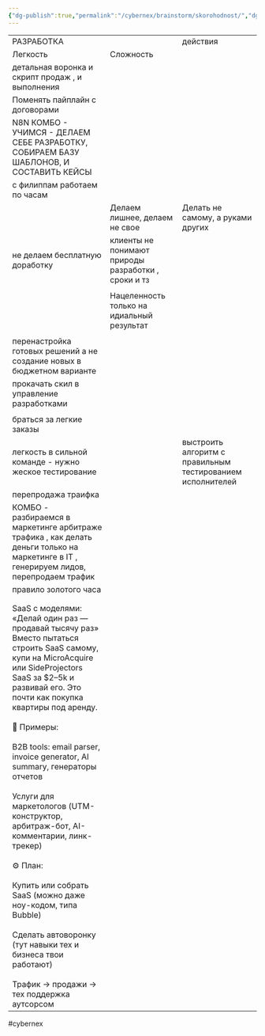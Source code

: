 ```yaml
---
{"dg-publish":true,"permalink":"/cybernex/brainstorm/skorohodnost/","dgPassFrontmatter":true,"created":"2025-06-24T12:19:45.737+08:00","updated":"2025-06-24T12:20:07.752+08:00"}
---
```



|   |   |   |
|---|---|---|
|РАЗРАБОТКА||действия|
|Легкость|Сложность||
|детальная воронка и скрипт продаж , и выполнения|||
|Поменять пайплайн с договорами|||
|N8N КОМБО - УЧИМСЯ - ДЕЛАЕМ СЕБЕ РАЗРАБОТКУ, СОБИРАЕМ БАЗУ ШАБЛОНОВ, И СОСТАВИТЬ КЕЙСЫ|||
|с филиппам работаем по часам|||
||Делаем лишнее, делаем не свое|Делать не самому, а руками других|
|не делаем бесплатную доработку|клиенты не понимают природы разработки , сроки и тз||
||||
||Нацеленность только на идиальный результат||
||||
|перенастройка готовых решений а не создание новых в бюджетном варианте|||
|прокачать скил в управление разработками|||
||||
|браться за легкие заказы|||
|легкость в сильной команде - нужно жеское тестирование||выстроить алгоритм с правильным тестированием исполнителей|
|перепродажа траифка|||
|КОМБО - разбираемся в маркетинге арбитраже трафика , как делать деньги только на маркетинге в IT , генерируем лидов, перепродаем трафик|||
|правило золотого часа|||
||||
||||
|SaaS с моделями: «Делай один раз — продавай тысячу раз»  <br>Вместо пытаться строить SaaS самому, купи на MicroAcquire или SideProjectors SaaS за $2–5k и развивай его. Это почти как покупка квартиры под аренду.  <br>  <br>📌 Примеры:  <br>  <br>B2B tools: email parser, invoice generator, AI summary, генераторы отчетов  <br>  <br>Услуги для маркетологов (UTM-конструктор, арбитраж-бот, AI-комментарии, линк-трекер)  <br>  <br>⚙️ План:  <br>  <br>Купить или собрать SaaS (можно даже ноу-кодом, типа Bubble)  <br>  <br>Сделать автоворонку (тут навыки тех и бизнеса твои работают)  <br>  <br>Трафик → продажи → тех поддержка аутсорсом|||

#cybernex



